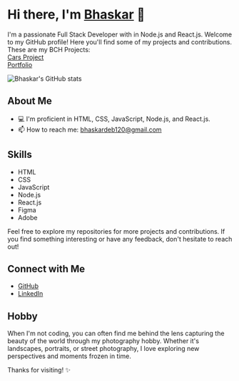 # Hi there, I'm [Bhaskar](https://bhaskardeb2000.github.io/) 👋

I'm a passionate Full Stack Developer with in Node.js and React.js. Welcome to my GitHub profile! Here you'll find some of my projects and contributions.
These are my BCH Projects:<br> <a href="https://bc-hcars-project.vercel.app/" target="_blank">Cars Project</a> <br> <a href= "https://personal-portfolio-kohl-theta.vercel.app/" target="_blank">Portfolio</a>

![Bhaskar's GitHub stats](https://github-readme-stats.vercel.app/api?username=BhaskarDeb2000&show_icons=true&theme=onedark)

## About Me
- 💻 I'm proficient in HTML, CSS, JavaScript, Node.js, and React.js.
- 📫 How to reach me: [bhaskardeb120@gmail.com](bhaskardeb120@gmail.com)

## Skills
- HTML
- CSS
- JavaScript
- Node.js
- React.js
- Figma
- Adobe

Feel free to explore my repositories for more projects and contributions. If you find something interesting or have any feedback, don't hesitate to reach out!

## Connect with Me
- [GitHub](https://github.com/BhaskarDeb2000)
- [LinkedIn](https://www.linkedin.com/in/bhaskardeb1)

## Hobby
When I'm not coding, you can often find me behind the lens capturing the beauty of the world through my photography hobby. Whether it's landscapes, portraits, or street photography, I love exploring new perspectives and moments frozen in time.

Thanks for visiting! ✨
